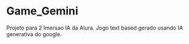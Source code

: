# Game_Gemini
Projeto para 2 Imersao IA da Alura. Jogo text based gerado usando IA generativa do google.
